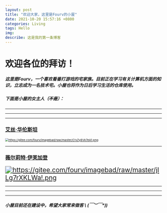 ```yaml
---
layout: post
title: "欢迎大家，这里是Fourv的小屋"
date: 2021-10-20 15:57:16 +0800
categories: Living
tags: Hello
img: 
describe: 这是我的第一条博客
---
```




# 欢迎各位的拜访！

  

#####         这里是Fourv，一个喜欢看番打游戏的宅家族。目前正在学习有关计算机方面的知识，立志成为一名技术宅。小屋也将作为日后学习生活的仓库使用。

##### 下面是小屋的女主人（~~不是~~）：

------

------

----



###                                                                                                                                                              [艾丝·华伦斯坦 ](https://zh.moegirl.org.cn/%E8%89%BE%E4%B8%9D%C2%B7%E5%8D%8E%E4%BC%A6%E6%96%AF%E5%9D%A6) 



[<img src="https://gitee.com/fourv/imagebad/raw/master/C!vZy8Vk7eA1.png" alt="https://gitee.com/fourv/imagebad/raw/master/C!vZy8Vk7eA1.png" style="zoom:67%;" />](https://gitee.com/fourv/imagebad/raw/master/C!vZy8Vk7eA1.png)





-----





###                                                                                                                                                      [ 薇尔莉特·伊芙加登](https://zh.moegirl.org.cn/%E8%96%87%E5%B0%94%E8%8E%89%E7%89%B9%C2%B7%E4%BC%8A%E8%8A%99%E5%8A%A0%E7%99%BB)







[<img src="https://gitee.com/fourv/imagebad/raw/master/jILg7rXKLWa!.png" alt="https://gitee.com/fourv/imagebad/raw/master/jILg7rXKLWa!.png" style="zoom:150%;" />](https://gitee.com/fourv/imagebad/raw/master/jILg7rXKLWa!.png)







-----------

-----------

----



#####                                                                                                                                                                                                                                                                                 小屋目前还在建设中，希望大家常来做客   \ (￣︶￣*\))

####       

​        

​           